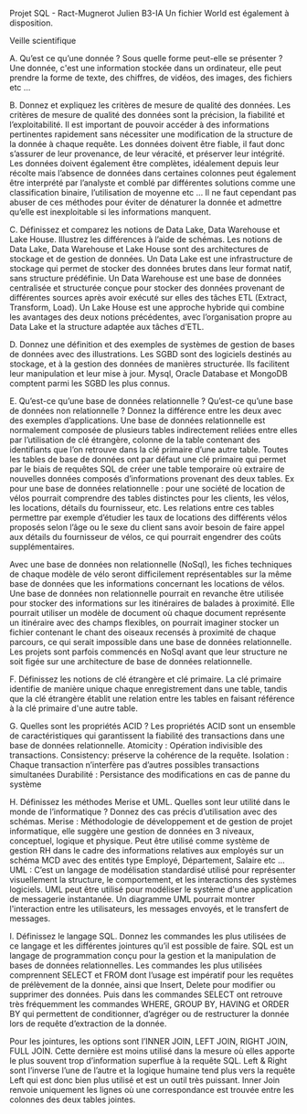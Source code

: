 Projet SQL - Ract-Mugnerot Julien B3-IA
Un fichier World est également à disposition.


Veille scientifique


A. Qu’est ce qu’une donnée ? Sous quelle forme peut-elle se présenter ?
Une donnée, c'est une information stockée dans un ordinateur, elle peut prendre la forme de texte, des chiffres, de vidéos, des images, des fichiers etc …


B. Donnez et expliquez les critères de mesure de qualité des données.
Les critères de mesure de qualité des données sont la précision, la fiabilité et l’exploitabilité.
Il est important de pouvoir accéder à des informations pertinentes rapidement sans nécessiter une modification de la structure de la donnée à chaque requête.
Les données doivent être fiable, il faut donc s’assurer de leur provenance, de leur véracité, et préserver leur intégrité.
Les données doivent également être complètes, idéalement depuis leur récolte mais l’absence de données dans certaines colonnes peut également être interprété par l’analyste et comblé par différentes solutions comme une classification binaire, l’utilisation de moyenne etc …
Il ne faut cependant pas abuser de ces méthodes pour éviter de dénaturer la donnée et admettre qu’elle est inexploitable si les informations manquent.


C. Définissez et comparez les notions de Data Lake, Data Warehouse et Lake House. Illustrez les différences à l’aide de schémas.
Les notions de Data Lake, Data Warehouse et Lake House sont des architectures de stockage et de gestion de données.
Un Data Lake est une infrastructure de stockage qui permet de stocker des données brutes dans leur format natif, sans structure prédéfinie.
Un Data Warehouse est une base de données centralisée et structurée conçue pour stocker des données provenant de différentes sources après avoir exécuté sur elles des tâches ETL (Extract, Transform, Load).
Un Lake House est une approche hybride qui combine les avantages des deux notions précédentes, avec l’organisation propre au Data Lake et la structure adaptée aux tâches d’ETL.



D. Donnez une définition et des exemples de systèmes de gestion de bases de données avec des illustrations.
Les SGBD sont des logiciels destinés au stockage, et à la gestion des données de manières structurée.
Ils facilitent leur manipulation et leur mise à jour.
Mysql, Oracle Database et MongoDB comptent parmi les SGBD les plus connus.


E. Qu’est-ce qu’une base de données relationnelle ? Qu’est-ce qu’une base de données non relationnelle ? Donnez la différence entre les deux avec des exemples d’applications.
Une base de données relationnelle est normalement composée de plusieurs tables indirectement reliées entre elles par l’utilisation de clé étrangère, colonne de la table contenant des identifiants que l’on retrouve dans la clé primaire d’une autre table. Toutes les tables de base de données ont par défaut une clé primaire qui permet par le biais de requêtes SQL de créer une table temporaire où extraire de nouvelles données composés d’informations provenant des deux tables.
Ex pour une base de données relationnelle : pour une société de location de vélos pourrait comprendre des tables distinctes pour les clients, les vélos, les locations, détails du fournisseur, etc. Les relations entre ces tables permettre par exemple d’étudier les taux de locations des différents vélos proposés selon l’âge ou le sexe du client sans avoir besoin de faire appel aux détails du fournisseur de vélos, ce qui pourrait engendrer des coûts supplémentaires.

Avec une base de données non relationnelle (NoSql), les fiches techniques de chaque modèle de vélo seront difficilement représentables sur la même base de données que les informations concernant les locations de vélos.
Une base de données non relationnelle pourrait en revanche être utilisée pour stocker des informations sur les itinéraires de balades à proximité. Elle pourrait utiliser un modèle de document où chaque document représente un itinéraire avec des champs flexibles, on pourrait imaginer stocker un fichier contenant le chant des oiseaux recensés à proximité de chaque parcours, ce qui serait impossible dans une base de données relationnelle.
Les projets sont parfois commencés en NoSql avant que leur structure ne soit figée sur une architecture de base de données relationnelle.



F. Définissez les notions de clé étrangère et clé primaire.
La clé primaire identifie de manière unique chaque enregistrement dans une table, tandis que la clé étrangère établit une relation entre les tables en faisant référence à la clé primaire d'une autre table.


G. Quelles sont les propriétés ACID ?
Les propriétés ACID sont un ensemble de caractéristiques qui garantissent la fiabilité des transactions dans une base de données relationnelle.
Atomicity : Opération indivisible des transactions.
Consistency: préserve la cohérence de la requête.
Isolation : Chaque transaction n’interfère pas d’autres possibles transactions simultanées
Durabilité : Persistance des modifications en cas de panne du système


H. Définissez les méthodes Merise et UML. Quelles sont leur utilité dans le monde de l’informatique ? Donnez des cas précis d’utilisation avec des schémas.
Merise :
Méthodologie de développement et de gestion de projet informatique, elle suggère une gestion de données en 3 niveaux, conceptuel, logique et physique.
Peut être utilisé comme système de gestion RH dans le cadre des informations relatives aux employés sur un schéma MCD avec des entités type Employé, Département, Salaire etc …
UML :
C’est un langage de modélisation standardisé utilisé pour représenter visuellement la structure, le comportement, et les interactions des systèmes logiciels.
UML peut être utilisé pour modéliser le système d'une application de messagerie instantanée. Un diagramme UML pourrait montrer l'interaction entre les utilisateurs, les messages envoyés, et le transfert de messages.


I. Définissez le langage SQL. Donnez les commandes les plus utilisées de ce langage et les différentes jointures qu’il est possible de faire.
SQL est un langage de programmation conçu pour la gestion et la manipulation de bases de données relationnelles.
Les commandes les plus utilisées comprennent SELECT et FROM dont l’usage est impératif pour les requêtes de prélèvement de la donnée, ainsi que Insert, Delete pour modifier ou supprimer des données. Puis dans les commandes SELECT ont retrouve très fréquemment les commandes WHERE, GROUP BY, HAVING et ORDER BY qui permettent de conditionner, d’agréger ou de restructurer la donnée lors de requête d’extraction de la donnée.

Pour les jointures, les options sont l’INNER JOIN, LEFT JOIN, RIGHT JOIN, FULL JOIN. Cette dernière est moins utilisé dans la mesure où elles apporte le plus souvent trop d’information superflue à la requête SQL. Left & Right sont l’inverse l’une de l’autre et la logique humaine tend plus vers la requête Left qui est donc bien plus utilisé et est un outil très puissant. Inner Join renvoie uniquement les lignes où une correspondance est trouvée entre les colonnes des deux tables jointes.
